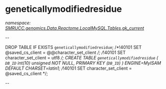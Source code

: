 ﻿# geneticallymodifiedresidue
_namespace: [SMRUCC.genomics.Data.Reactome.LocalMySQL.Tables.gk_current](./index.md)_

--
 
 DROP TABLE IF EXISTS `geneticallymodifiedresidue`;
 /*!40101 SET @saved_cs_client = @@character_set_client */;
 /*!40101 SET character_set_client = utf8 */;
 CREATE TABLE `geneticallymodifiedresidue` (
 `DB_ID` int(10) unsigned NOT NULL,
 PRIMARY KEY (`DB_ID`)
 ) ENGINE=MyISAM DEFAULT CHARSET=latin1;
 /*!40101 SET character_set_client = @saved_cs_client */;
 
 --




